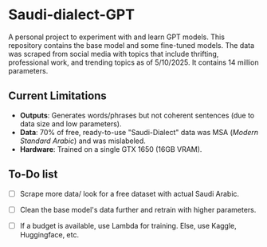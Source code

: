 # Saudi-dialect-GPT
A personal project to experiment with and learn GPT models.
This repository contains the base model and some fine-tuned models. 
The data was scraped from social media with topics that include thrifting, professional work, and trending topics as of 5/10/2025. 
It contains 14 million parameters.

## Current Limitations  
- **Outputs**: Generates words/phrases but not coherent sentences (due to data size and low parameters).  
- **Data**: 70% of free, ready-to-use "Saudi-Dialect" data was MSA (*Modern Standard Arabic*) and was mislabeled. 
- **Hardware**: Trained on a single GTX 1650 (16GB VRAM).  

## To-Do list
- [ ] Scrape more data/ look for a free dataset with actual Saudi Arabic.
- [ ] Clean the base model's data further and retrain with higher parameters.
- [ ] If a budget is available, use Lambda for training. Else, use Kaggle, Huggingface, etc.

